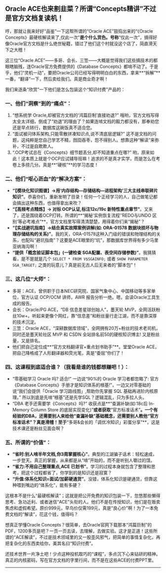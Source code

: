 ## Oracle ACE也来割韭菜？所谓“Concepts精讲”不过是官方文档复读机！

哼，那就让我来好好“品鉴”一下这帮所谓的“Oracle ACE”鼓捣出来的“《Oracle Concepts》最硬核解读来了,仅此一次”**是个什么货色。号称**“仅此一次”，搞得好像Oracle官方文档是什么绝世秘籍，错过了他们这个村就没这个店了，简直滑天下之大稽！

这三位“Oracle ACE”——多哥、会长、三笠——大概是觉得我们这些搞技术的都眼瞎脑残，连Oracle官方免费提供的《Database Concepts》都啃不动了。于是乎，他们“灵机一动”，要把Oracle公司已经写得明明白白的东西，拿来**“拆解”**一番，“翻译”一下，然后卖给我们。真是商业奇才啊！

我们来逐条“欣赏”一下他们是怎么包装这个“知识付费”产品的：

### 一、他们“洞察”到的“痛点”：

1.  “想系统学 Oracle,却被官方文档的‘鸿篇巨制’直接劝退?” 哦哟，官方文档写得太全太详细，倒成了“劝退”的理由了？如果连啃文档的毅力都没有，那奉劝您还是早点转行，数据库这碗饭真不适合您。
2.  “面试被问体系架构,只能零散拼凑知识点,说不清底层逻辑?” 这不是文档的问题，这纯粹是您自己学艺不精，囫囵吞枣，怨不得别人。想靠这种“解读”来弥补，不过是自欺欺人。
3.  “.OCP考试总在《Concepts》细节题丢分,却不知道重点在哪?” 哟，原来如此！这本质上就是个OCP应试辅导班嘛！追求的不是真才实学，而是怎么在考卷上多捞几分。真是**“硬核”**的学习态度！

### 二、他们“呕心沥血”的“解决方案”：

* **“【模块化知识图谱】→用‘内存结构—存储结构—进程架构’三大主线串联碎片知识”**。恭喜你们，重新发明了目录！任何一个正经学习的人，自己做笔记都会搞出这种东西，也值得拿出来吹？
* **“【高频考点精炼】→ 对标 OCP认证,标注12c/19c 新特性重点章节”**。又来了，还是围绕着OCP打转。所谓的**“揭秘‘实例恢复流程’‘REDO与UNDO 区别’等必考难点”**，官方文档里写得清清楚楚，用得着你们来“揭秘”？
* **“【实战避坑指南】→结合真实故障案例讲解(如: ORA-01578 数据块损坏与物理存储结构的关系)”**。我的天，ORA-01578这种入门级的错误和物理结构的关系，也配叫“避坑指南”？这要是ACE眼里的“坑”，那数据库世界得有多少马里亚纳海沟啊！
* **“提供「概念验证脚本包」(一键检查 SGA配置、表空间存储参数)”**。我猜猜看，是不是就是几个 `SELECT * FROM V$SGAINFO;` 或者 `SHOW PARAMETER SGA_TARGET;` 之类的玩意儿？真是前无古人后无来者的“脚本包”！

### 三、这几位“大师”：

* 多哥：ACE，曾供职于日本NEC研究院、国家气象中心、中国移动等多家单位，官方认证 OCP/OCM 讲师，AWR 报告分析一绝。嗯，会读Oracle工具生成的报告。
* 会长：Oracle/PG ACE，“DB 信息差星球创始人”，墨天轮 MVP，全网活跃粉丝10w+。听起来更像个网红，靠“信息差”和粉丝量行走江湖，而不是靠深厚的技术沉淀。
* 三笠：Oracle ACE，“深耕数据库领域”，全网拥有20万+粉丝的技术老司机，同时还是墨天轮社区 MVP 和 CSDN 全站排名前50的硬核知识博主! 又是粉丝量，又是排名。
* 他们把自己定位成**“官方文档翻译官+重点划书助手”**。堂堂Oracle ACE，把自己降格成了人形翻译器和荧光笔，真是“委屈”你们了！

### 四、这课程到底适合谁？（我看是谁的钱都想赚吧！）：

* “零基础学习 Oracle 吗? 适合!” 一边说“90%的 Oracle 学习者都忽略了: 官方《Database Concepts》手册才是知识体系的根基!”，一边又对零基础的说“我们会提供「Oracle 学习路线图」,帮助你先掌握 SQL 基础再进阶内核原理。” 所以到底是先啃“根基”还是先学SQL？逻辑混乱，只为多拉人头。
* “DBA 老手还需要学《Concepts》吗?” 收获点是**“查漏补缺(如:18c后 In-Memory Column Store 的底层实现变化)”**或者获取**“官方标准话术”**。一个有经验的DBA，还需要别人来给他“查漏补缺”基础概念，还需要别人教他“官方标准话术”？真是滑稽！至于**“多哥&会长的「调优冷知识」彩蛋分享”**，这是技术课还是粉丝见面会啊？

### 五、所谓的“价值”：

* **“省时:别人啃半年文档,你3周掌握核心”**。典型的江湖骗子话术：轻松速成，一步登天。真正的掌握，从来都是从“啃”开始的，而不是听别人嚼过的馍。
* **“省力:不用自己整理重点,ACE 已划书”**。学习的过程本身就包含了整理和思考，把这个过程都省了，你学到的是知识还是寂寞？
* **“升值:体系化知识=面试/加薪硬通货”**。没错，体系化知识是硬通货，但靠这种喂到嘴边的“体系化”，能有多硬？

这根本不是什么“最硬核解读”；这就是把公开免费的知识包装一下，忽悠那些懒得思考、急功近利、或者迷信“ACE”头衔的人。他们不是在传授知识，他们是在贩卖焦虑和虚假希望。原价999元，早鸟价仅需199元，真是“良心价”啊！为了一本免费文档的“解读”，花这个钱，值得吗？

想真正学懂Oracle Concepts？很简单，去Oracle官网下载那本“鸿篇巨制”的PDF，1200多页是吧？一页一页去读，去理解，去做实验。这才是正道！这些所谓的“ACE解读”，不过是技术领域里的又一股歪风邪气，把简单的事情复杂化，再把复杂化的东西卖给你，美其名曰“知识付费”。

还技术世界一片净土吧！少点这种投机取巧的“课程”，多点沉下心来钻研的精神。真正的内核密码，写在官方文档的字里行间，而不是在这些ACE的付费PPT里。

---
